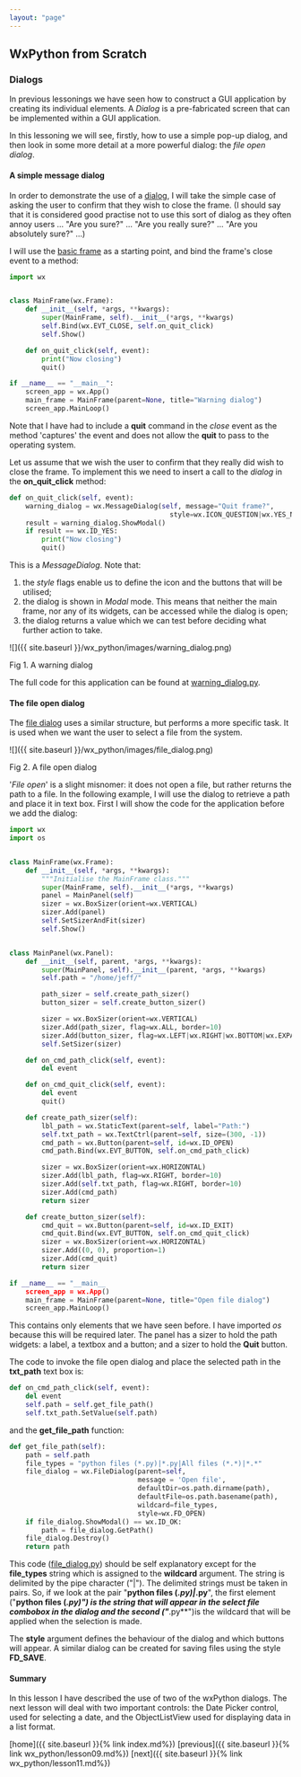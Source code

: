 ```yaml
---
layout: "page"
---
```

## WxPython from Scratch
### Dialogs

In previous lessonings we have seen how to construct a GUI application by
creating its individual elements. A *Dialog* is a pre-fabricated screen
that can be implemented within a GUI application.

In this lessoning we will see, firstly, how to use a simple pop-up dialog,
and then look in some more detail at a more powerful dialog: the *file
open dialog*.

#### A simple message dialog

In order to demonstrate the use of a
[dialog](https://wxpython.org/Phoenix/docs/html/wx.MessageDialog.html#wx.MessageDialog),
I will take the simple case of asking the user to confirm that they wish
to close the frame. (I should say that it is considered good practise
not to use this sort of dialog as they often annoy users ... "Are you
sure?" ... "Are you really sure?" ... "Are you absolutely sure?" ...)

I will use the [basic frame](lesson01.html#summary) as a starting point,
and bind the frame's close event to a method:

``` python
import wx


class MainFrame(wx.Frame):
    def __init__(self, *args, **kwargs):
        super(MainFrame, self).__init__(*args, **kwargs)
        self.Bind(wx.EVT_CLOSE, self.on_quit_click)
        self.Show()

    def on_quit_click(self, event):
        print("Now closing")
        quit()

if __name__ == "__main__":
    screen_app = wx.App()
    main_frame = MainFrame(parent=None, title="Warning dialog")
    screen_app.MainLoop()
```

Note that I have had to include a **quit** command in the *close* event
as the method 'captures' the event and does not allow the **quit** to
pass to the operating system.

Let us assume that we wish the user to confirm that they really did wish
to close the frame. To implement this we need to insert a call to the
*dialog* in the **on\_quit\_click** method:

``` python
def on_quit_click(self, event):
    warning_dialog = wx.MessageDialog(self, message="Quit frame?",
                                        style=wx.ICON_QUESTION|wx.YES_NO)
    result = warning_dialog.ShowModal()
    if result == wx.ID_YES:
        print("Now closing")
        quit()
```

This is a *MessageDialog*. Note that:

1.  the *style* flags enable us to define the icon and the buttons that
    will be utilised;
2.  the dialog is shown in *Modal* mode. This means that neither the
    main frame, nor any of its widgets, can be accessed while the dialog
    is open;
3.  the dialog returns a value which we can test before deciding what
    further action to take.

![]({{ site.baseurl }}/wx_python/images/warning_dialog.png)

Fig 1. A warning dialog

The full code for this application can be found at
[warning\_dialog.py](snippets/warning_dialog.py).

#### The file open dialog

The [file
dialog](https://wxpython.org/Phoenix/docs/html/wx.FileDialog.html) uses
a similar structure, but performs a more specific task. It is used when
we want the user to select a file from the system.

![]({{ site.baseurl }}/wx_python/images/file_dialog.png)

Fig 2. A file open dialog

'*File open*' is a slight misnomer: it does not open a file, but rather
returns the path to a file. In the following example, I will use the
dialog to retrieve a path and place it in text box. First I will show
the code for the application before we add the dialog:

``` python
import wx
import os


class MainFrame(wx.Frame):
    def __init__(self, *args, **kwargs):
        """Initialise the MainFrame class."""
        super(MainFrame, self).__init__(*args, **kwargs)
        panel = MainPanel(self)
        sizer = wx.BoxSizer(orient=wx.VERTICAL)
        sizer.Add(panel)
        self.SetSizerAndFit(sizer)
        self.Show()


class MainPanel(wx.Panel):
    def __init__(self, parent, *args, **kwargs):
        super(MainPanel, self).__init__(parent, *args, **kwargs)
        self.path = "/home/jeff/"

        path_sizer = self.create_path_sizer()
        button_sizer = self.create_button_sizer()

        sizer = wx.BoxSizer(orient=wx.VERTICAL)
        sizer.Add(path_sizer, flag=wx.ALL, border=10)
        sizer.Add(button_sizer, flag=wx.LEFT|wx.RIGHT|wx.BOTTOM|wx.EXPAND, border=10)
        self.SetSizer(sizer)

    def on_cmd_path_click(self, event):
        del event

    def on_cmd_quit_click(self, event):
        del event
        quit()

    def create_path_sizer(self):
        lbl_path = wx.StaticText(parent=self, label="Path:")
        self.txt_path = wx.TextCtrl(parent=self, size=(300, -1))
        cmd_path = wx.Button(parent=self, id=wx.ID_OPEN)
        cmd_path.Bind(wx.EVT_BUTTON, self.on_cmd_path_click)

        sizer = wx.BoxSizer(orient=wx.HORIZONTAL)
        sizer.Add(lbl_path, flag=wx.RIGHT, border=10)
        sizer.Add(self.txt_path, flag=wx.RIGHT, border=10)
        sizer.Add(cmd_path)
        return sizer

    def create_button_sizer(self):
        cmd_quit = wx.Button(parent=self, id=wx.ID_EXIT)
        cmd_quit.Bind(wx.EVT_BUTTON, self.on_cmd_quit_click)
        sizer = wx.BoxSizer(orient=wx.HORIZONTAL)
        sizer.Add((0, 0), proportion=1)
        sizer.Add(cmd_quit)
        return sizer

if __name__ == "__main__
    screen_app = wx.App()
    main_frame = MainFrame(parent=None, title="Open file dialog")
    screen_app.MainLoop()
```

This contains only elements that we have seen before. I have imported
*os* because this will be required later. The panel has a sizer to hold
the path widgets: a label, a textbox and a button; and a sizer to hold
the **Quit** button.

The code to invoke the file open dialog and place the selected path in
the **txt\_path** text box is:

``` python
def on_cmd_path_click(self, event):
    del event
    self.path = self.get_file_path()
    self.txt_path.SetValue(self.path)
```

and the **get\_file\_path** function:

``` python
def get_file_path(self):
    path = self.path
    file_types = "python files (*.py)|*.py|All files (*.*)|*.*"
    file_dialog = wx.FileDialog(parent=self,
                                message = 'Open file',
                                defaultDir=os.path.dirname(path),
                                defaultFile=os.path.basename(path),
                                wildcard=file_types,
                                style=wx.FD_OPEN)
    if file_dialog.ShowModal() == wx.ID_OK:
        path = file_dialog.GetPath()
    file_dialog.Destroy()
    return path
```

This code ([file\_dialog.py](snippets/file_dialog.py)) should be self
explanatory except for the **file\_types** string which is assigned to
the **wildcard** argument. The string is delimited by the pipe character
("|"). The delimited strings must be taken in pairs. So, if we look at
the pair "**python files (*.py)|*.py**", the first element ("**python
files (*.py)") is the string that will appear in the select file
combobox in the dialog and the second ("***.py\*\*")is the wildcard that
will be applied when the selection is made.

The **style** argument defines the behaviour of the dialog and which
buttons will appear. A similar dialog can be created for saving files
using the style **FD\_SAVE**.

#### Summary

In this lesson I have described the use of two of the wxPython dialogs.
The next lesson will deal with two important controls: the Date Picker
control, used for selecting a date, and the ObjectListView used for
displaying data in a list format.

[home]({{ site.baseurl }}{% link index.md%}) [previous]({{ site.baseurl }}{% link wx_python/lesson09.md%}) [next]({{ site.baseurl }}{% link wx_python/lesson11.md%})